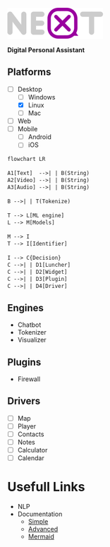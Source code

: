 
![](./assets/logo.png)

**Digital Personal Assistant**

## Platforms
- [ ] Desktop
  - [ ] Windows
  - [x] Linux
  - [ ] Mac
- [ ] Web
- [ ] Mobile
  - [ ] Android
  - [ ] iOS

```mermaid
flowchart LR

A1[Text]  -->| | B(String)
A2[Video] -->| | B(String)
A3[Audio] -->| | B(String)

B -->| | T(Tokenize)

T --> L[ML engine]
L --> M[Models]

M --> I
T --> I[Identifier]

I --> C{Decision}
C -->| | D1[Luncher]
C -->| | D2[Widget]
C -->| | D3[Plugin]
C -->| | D4[Driver]
```

## Engines
  - Chatbot
  - Tokenizer
  - Visualizer

## Plugins
  - Firewall

## Drivers 
  - [ ] Map
  - [ ] Player
  - [ ] Contacts
  - [ ] Notes
  - [ ] Calculator
  - [ ] Calendar

# Usefull Links
  - NLP
  - Documentation
    - [Simple](https://docs.github.com/en/get-started/writing-on-github/getting-started-with-writing-and-formatting-on-github/basic-writing-and-formatting-syntax)
    - [Advanced](https://docs.github.com/en/get-started/writing-on-github/working-with-advanced-formatting/organizing-information-with-tables)
    - [Mermaid](https://github.com/mermaid-js/mermaid)
